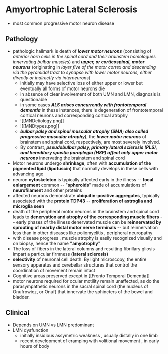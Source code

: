 # Amyortrophic Lateral Sclerosis 
- most common progressive motor neuron disease 
## Pathology 
- pathologic hallmark is death of ***lower motor neurons*** (consisting of *anterior horn cells in the spinal cord and their brainstem homologues innervating bulbar muscles*) and ***upper, or corticospinal, motor neurons*** (originating in *layer five of the motor cortex and descending via the pyramidal tract to synapse with lower motor neurons, either directly or indirectly via interneurons*)
	- initially may have selective loss of either upper or lower but eventually all forms of motor neurons die 
	- in absence of clear involvement of both UMN and LMN, diagnosis is questionable 
	- in some cases ***ALS arises concurrently with frontotemporal dementia*** in these instances, there is degeneration of frontotemporal cortical neurons and corresponding cortical atrophy
	- ![[MNDetiology.png]]
	- ![[MNDtypes.png]]
	- ***bulbar palsy and spinal muscular atrophy (SMA; also called progressive muscular atrophy)***, the ***lower motor neurons*** of brainstem and spinal cord, respectively, are most severely involved. 
	- By contrast, ***pseudobulbar palsy, primary lateral sclerosis (PLS), and hereditary spastic paraplegia (HSP) affect only upper motor neurons*** innervating the brainstem and spinal cord
- Motor neurons undergo **shrinkage**, often with **accumulation of the pigmented lipid (lipofuscin)** that normally develops in these cells with advancing age
- neuron **cytoskeleton** is typically affected early in the illness -- **focal enlargement** common -- "**spheroids**" made of accumulations of **neurofilament** and other proteins 
- affected neurons demonstrate **ubiquitin-positive aggregates**, typically associated with the **protein TDP43** -- **proliferation of astroglia and microglia seen** 
- death of the peripheral motor neurons in the brainstem and spinal cord leads to **denervation and atrophy of the corresponding muscle fibers** -- early phases of the illness denervated muscle can be **reinnervated by sprouting of nearby distal motor nerve terminals** -- but reinnervation less than in other diseases like poliomyelitis , peripheral neuropathy 
- with disease progress , muscle atrophy is easily recognized visually and on biopsy, hence the name **"amyotrophy"**
- The loss of fibers in the lateral columns and resulting fibrillary gliosis impart a particular firmness **(lateral sclerosis)** 
- **selectivity** of neuronal cell death. By light microscopy, the entire sensory apparatus and cerebellar structures that control the coordination of movement remain intact
- Cognitive areas preserved except in [[Fronto Temporal Dementia]] 
- motor neurons required for ocular motility remain unaffected, as do the parasympathetic neurons in the sacral spinal cord (the nucleus of Onufrowicz, or Onuf) that innervate the sphincters of the bowel and bladder. 
## Clinical 
- Depends on UMN vs LMN predominant 
- LMN dysfunction
	- initially insidious assymetric weakness , usually distally in one limb 
	- recent development of cramping with volitional movement , in early hours of body 